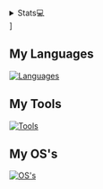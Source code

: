 <details>
  <summary>Stats💻</summary>
  
  <a href="#">![Github stats](https://github-readme-stats.vercel.app/api?username=TheusLab&theme=blueberry&count_private=true&hide_border=true&line_height=20)</a>
  <a href="#">![Top Langs](https://github-readme-stats.vercel.app/api/top-langs/?username=TheusLab&layout=compact&theme=blueberry&count_private=true&hide_border=true)</a>
</details>]

## My Languages
[![Languages](https://skillicons.dev/icons?i=java,kotlin,bash,cs,cpp,py,js,go,html,css&theme=light)](https://skillicons.dev)
## My Tools
[![Tools](https://skillicons.dev/icons?i=nodejs,androidstudio,arduino,blender,bootstrap,powershell,obsidian,npm,nextjs,mongodb,github,git,flask,dotnet&theme=light)](https://skillicons.dev)
## My OS's
[![OS's](https://skillicons.dev/icons?i=arch,ubuntu,debian,kali,windows,linux&theme=light)](https://skillicons.dev)
